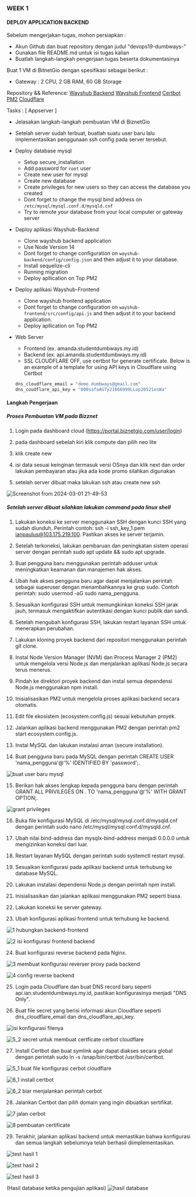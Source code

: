 ### WEEK 1 

#### DEPLOY APPLICATION BACKEND

Sebelum mengerjakan tugas, mohon persiapkan :
- Akun Github dan buat repository dengan judul "devops19-dumbways-<nama kalian>"
- Gunakan file README.md untuk isi tugas kalian
- Buatlah langkah-langkah pengerjaan tugas beserta dokumentasinya

Buat 1 VM di BitnetGio dengan spesifikasi sebagai berikut :
   - Gateway : 2 CPU, 2 GB RAM, 60 GB Storage 

Repository && Reference:
[Wayshub Backend](https://github.com/dumbwaysdev/wayshub-backend)
[Wayshub Frontend](https://github.com/dumbwaysdev/wayshub-frontend)
[Certbot](https://certbot.eff.org/instructions?ws=nginx&os=ubuntufocal)
[PM2](https://www.npmjs.com/package/pm2)
[Cloudflare](https://dash.cloudflare.com/0d0e2eb306a3b985375cf565cb4ce3fc/studentdumbways.my.id/dns/records)

Tasks :
[ Appserver ]
- Jelasakan langkah-langkah pembuatan VM di BiznetGio
- Setelah server sudah terbuat, buatlah suatu user baru lalu implementasikan penggunaan ssh config pada server tersebut.
- Deploy database mysql
	- Setup secure_installation
	- Add password for `root` user
	- Create new user for mysql
	- Create new database
	- Create privileges for new users so they can access the database you created
	- Dont forget to change the mysql bind address on `/etc/mysql/mysql.conf.d/mysqld.cnf`
	- Try to remote your database from your local computer or gateway server

- Deploy aplikasi Wayshub-Backend 
	- Clone wayshub backend application
	- Use Node Version 14
	- Dont forget to change configuration on `wayshub-backend/config/config.json` and then adjust it to your database.
	- Install sequelize-cli 
	- Running migration
	- Deploy apllication on Top PM2

- Deploy aplikasi Wayshub-Frontend
	- Clone wayshub frontend application
	- Dont forget to change configuration on `wayshub-frontend/src/config/api.js` and then adjust it to your backend application.
	- Deploy apllication on Top PM2

- Web Server
	- Frontend (ex. amanda.studentdumbways.my.id)
	- Backend (ex. api.amanda.studentdumbways.my.id)
	- SSL CLOUDFLARE OFF, use certbot for generate certificate. Below is an example of a template for using API keys in Cloudflare using Certbot
	```sh
	dns_cloudflare_email = "demo.dumbways@gmail.com"
	dns_coudflare_api_key = "000safaAGTy21666999LLop20521esWa"
	```

#### Langkah Pengerjaan

##### Proses Pembuatan VM pada Bizznet

1. Login pada dashboard cloud  (https://portal.biznetgio.com/user/login)

2. pada dashboard sebelah kiri klik compute dan pilih neo lite

3. klik create new

4. isi data sesuai keinginan termasuk versi OSnya dan klik next dan order lakukan pembayaran atau jika ada kode promo silahkan digunakan

5. setelah server dibuat maka lakukan ssh atau create new ssh

![Screenshot from 2024-03-01 21-49-53](https://github.com/sinambela99/devops-19-dumbways/assets/80032508/c0686d4d-92a5-4bb7-9169-8ae74f337c63)

##### Setelah server dibuat silahkan lakukan command pada linux shell

1. Lakukan koneksi ke server menggunakan SSH dengan kunci SSH yang sudah diunduh. Perintah contoh: ssh -i ssh_key_1.pem ianpaulus@103.175.219.100. Pastikan akses ke server terjamin.

2. Setelah terkoneksi, lakukan pembaruan dan peningkatan sistem operasi server dengan perintah sudo apt update && sudo apt upgrade.

3. Buat pengguna baru menggunakan perintah adduser untuk meningkatkan keamanan dan manajemen hak akses.

4. Ubah hak akses pengguna baru agar dapat menjalankan perintah sebagai superuser dengan menambahkannya ke grup sudo. Contoh perintah: sudo usermod -aG sudo nama_pengguna.

5. Sesuaikan konfigurasi SSH untuk memungkinkan koneksi SSH jarak jauh, termasuk mengaktifkan autentikasi dengan kunci publik dan sandi.

6. Setelah mengubah konfigurasi SSH, lakukan restart layanan SSH untuk menerapkan perubahan.

7. Lakukan kloning proyek backend dari repositori menggunakan perintah git clone.

8. Instal Node Version Manager (NVM) dan Process Manager 2 (PM2) untuk mengelola versi Node.js dan menjalankan aplikasi Node.js secara terus menerus.

9. Pindah ke direktori proyek backend dan instal semua dependensi Node.js menggunakan npm install.

10. Inisialisasikan PM2 untuk mengelola proses aplikasi backend secara otomatis.

11. Edit file ekosistem (ecosystem.config.js) sesuai kebutuhan proyek.

12. Jalankan aplikasi backend menggunakan PM2 dengan perintah pm2 start ecosystem.config.js.

13. Instal MySQL dan lakukan instalasi aman (secure installation).

14. Buat pengguna baru pada MySQL dengan perintah CREATE USER 'nama_pengguna'@'%' IDENTIFIED BY 'password';.

![buat user baru mysql](https://github.com/sinambela99/devops-19-dumbways/assets/80032508/90d241c6-6320-4f76-9c8a-5d4c19a7c9b8)

15. Berikan hak akses lengkap kepada pengguna baru dengan perintah GRANT ALL PRIVILEGES ON *.* TO 'nama_pengguna'@'%' WITH GRANT OPTION;.

![grant privileges](https://github.com/sinambela99/devops-19-dumbways/assets/80032508/d6539c2d-4df8-479f-ba35-958d12a87305)


16. Buka file konfigurasi MySQL di /etc/mysql/mysql.conf.d/mysqld.cnf dengan perintah sudo nano /etc/mysql/mysql.conf.d/mysqld.cnf.

17. Ubah nilai bind-address dan mysqlx-bind-address menjadi 0.0.0.0 untuk mengizinkan koneksi dari luar.

18. Restart layanan MySQL dengan perintah sudo systemctl restart mysql.

19. Sesuaikan konfigurasi pada aplikasi backend untuk terhubung ke database MySQL.

20. Lakukan instalasi dependensi Node.js dengan perintah npm install.

21. Inisialisasikan dan jalankan aplikasi menggunakan PM2 seperti biasa.

22. Lakukan koneksi ke server gateway.

23. Ubah konfigurasi aplikasi frontend untuk terhubung ke backend.

![1 hubungkan backend-frontend](https://github.com/sinambela99/devops-19-dumbways/assets/80032508/09adf502-2fa0-4f73-8598-c48fa8e14972)

![2 isi konfigurasi frontend backend](https://github.com/sinambela99/devops-19-dumbways/assets/80032508/3146fd9f-d838-40a1-a4cf-55c792eda493)

24. Buat konfigurasi reverse backend pada Nginx.

![3 membuat konfigurasi reverser proxy pada backend](https://github.com/sinambela99/devops-19-dumbways/assets/80032508/6481dbfb-8f3c-4809-9f5e-f4255ac26392)

![4 config reverse backend](https://github.com/sinambela99/devops-19-dumbways/assets/80032508/ab5ea2fa-a4d9-449a-b836-7879c5087dfa)

25. Login pada Cloudflare dan buat DNS record baru seperti api.ian.studentdumbways.my.id, pastikan konfigurasinya menjadi "DNS Only".

26. Buat file secret yang berisi informasi akun Cloudflare seperti dns_cloudflare_email dan dns_cloudflare_api_key.

![isi konfigurasi filenya](https://github.com/sinambela99/devops-19-dumbways/assets/80032508/d2981335-d3cd-44eb-9f74-8a8cd862ac80)

![5_2 secret untuk membuat certficate cerbot cloudflare](https://github.com/sinambela99/devops-19-dumbways/assets/80032508/f536f225-8993-49d4-854f-010b41111020)


27. Install Certbot dan buat symlink agar dapat diakses secara global dengan perintah sudo ln -s /snap/bin/certbot /usr/bin/certbot.

![5_1 buat file konfigurasi cerbot cloudflare](https://github.com/sinambela99/devops-19-dumbways/assets/80032508/e38dc458-90ff-4a12-8b91-8312b655511d)

![6_1 install certbot](https://github.com/sinambela99/devops-19-dumbways/assets/80032508/26bd5e75-2299-493f-b412-5033ca045f86)

![6_2 biar menjalankan perintah cerbot ](https://github.com/sinambela99/devops-19-dumbways/assets/80032508/561a8243-a5db-4d67-bab3-b6943e882841)

28. Jalankan Certbot dan pilih domain yang ingin dibuatkan sertifikat.

![7 jalan cerbot](https://github.com/sinambela99/devops-19-dumbways/assets/80032508/eb5065d8-c704-4957-8304-765e8e403b2e)

![8 pembuatan certificate](https://github.com/sinambela99/devops-19-dumbways/assets/80032508/17ce1253-f9ee-43e0-a2ca-1e790ed9a141)

29. Terakhir, jalankan aplikasi backend untuk memastikan bahwa konfigurasi dan semua langkah sebelumnya telah berhasil diimplementasikan.


![test hasil 1](https://github.com/sinambela99/devops-19-dumbways/assets/80032508/a4f1d2d9-36eb-4632-885e-a7ef1af322f5)

![test hasil 2](https://github.com/sinambela99/devops-19-dumbways/assets/80032508/dc740bff-3efe-429b-bb4b-3c87fd3530cd)

![test hasil 3](https://github.com/sinambela99/devops-19-dumbways/assets/80032508/50c80fd4-25e9-4e80-93dd-526d43c9f0b7)

(Hasil database ketika pengujian aplikasi)
![hasil database](https://github.com/sinambela99/devops-19-dumbways/assets/80032508/7976e83e-7074-481f-b607-101c6ae7318c)
